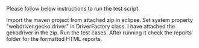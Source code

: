 Please follow below instructions to run the test script
 
Import the maven project from attached zip in eclipse.
Set system property "webdriver.gecko.driver" in DriverFactory class. I have attached the gekodriver in the zip.
Run the test cases. After running it check the reports folder for the formatted HTML reports.